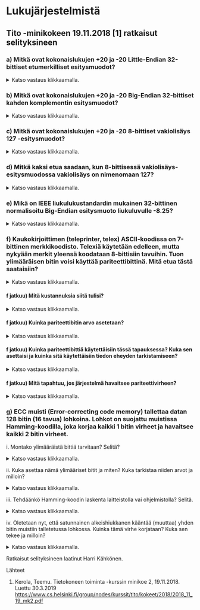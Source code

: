 # Lukujärjestelmistä

## Tito -minikokeen 19.11.2018 [1] ratkaisut selityksineen

### a) Mitkä ovat kokonaislukujen +20 ja -20 Little-Endian 32-bittiset etumerkilliset esitysmuodot?
<details>
  <summary>Katso vastaus klikkaamalla.</summary>

#### Ratkaisu
* Muutetaan ensin positiivinen luku +20 binääriluvuksi:
  * 20 = 16\*__1__ + 8\*__0__ + 4\*__1__ + 2\*__0__ + 1\*__0__
* Saadaan binääriluku `10100`.
* Seuraavaksi muutetaan se 32-bittiseksi binääriluvuksi:
* Saadaan `0000 0000  0000 0000  0000 0000  0001 0100`, joka on nyt luku +20 luontaisessa Big-Endian -esitysmuodossa, jossa eniten merkitsevä tavu on ensimmäisenä (8 ensimmäistä bittiä vasemmalta luettuna) ja vähiten merkitsevä tavu viimeisenä (8 viimeistä bittiä vasemmalta luettuna).
* Big Endian etumerkillisessä esitysmuodossa ensimmäinen bitti vasemmalta ilmaisee merkin. + on 0 ja - on 1. Vaihdetaan nyt merkki lukua -20 varten:
* Saadaan `1000 0000  0000 0000  0000 0000  0001 0100`, joka on nyt luku -20 luontaisessa Big Endian -esitysmuodossa.
* Seuraavaksi vaihdetaan tavujärjestys käänteiseen Little Endian -muotoon luvulle +20:
* Saadaan `0001 0100  0000 0000  0000 0000  0000 0000` tai heksadesimaalimuodossa `0x14000000`.
* Ja vastaavasti vaihdetaan tavujärjestys käänteiseen Little Endian -muotoon luvulle -20:
* Saadaan `0001 0100  0000 0000  0000 0000  1000 0000` tai heksadesimaalimuodossa `14000080`.


</details>


### b) Mitkä ovat kokonaislukujen +20 ja -20 Big-Endian 32-bittiset kahden komplementin esitysmuodot?
<details>
  <summary>Katso vastaus klikkaamalla.</summary>

#### Ratkaisu
Tehtävässä a on jo kokonaisluku +20 muutettu Big-Endian 32-bittiseksi kokonaisluvuksi `0000 0000  0000 0000  0000 0000  0001 0100`.

Big Endian kahden komplementin esitysmuodossa oleva positiivinen luku on valmiiksi oikeassa muodossaan. Määritellään siis enää luvun +20 vastaluku -20:

* Otetaan luvusta `0000 0000  0000 0000  0000 0000  0001 0100` ensin komplementti kääntämällä bitit (eli 0 -> 1 ja 1 -> 0).
* Saadaan `1111 1111  1111 1111  1111 1111 1110 1011`.
* Lisätään luku `1`.
* Saadaan `1111 1111  1111 1111  1111 1111 1110 1100`, joka on luku -20 Big Endian kahden komplementin esitysmuodossa.

</details>



### c) Mitkä ovat kokonaislukujen +20 ja -20 8-bittiset vakiolisäys 127 -esitysmuodot?
<details>
  <summary>Katso vastaus klikkaamalla.</summary>

#### Ratkaisu
* Luku -20: Lisätään lukuun -20 vakiolisäys 127 ja saadaan 107, joka on binäärilukuna `0110 1011`.
* Luku +20: Luku 20 + vakiolisäys 127 = 147 muutettuna binäärilukumuotoon eli `1001 0011`.

* Vakiolisäys -esitystavassakin merkitsevimmän tavun (tässä vain yksi tavu) ensimmäisestä bitistä näkee minkä merkkinen luku on, mutta toisin kuin muissa esitystavoissa, 0 on negatiiviset luvut ja 1 positiiviset luvut.

</details>


### d) Mitkä kaksi etua saadaan, kun 8-bittisessä vakiolisäys-esitysmuodossa vakiolisäys on nimenomaan 127?
<details>
  <summary>Katso vastaus klikkaamalla.</summary>

#### Ratkaisu
* Saadaan ilmaistua yksikäsitteisesti luvut välillä -127 ... +128, eli puolet ei-positiivisia ja puolet positiivisia lukuja
* Lukujen järjestys vakiolisäys-esitysmuodossa on sama kuin lukujen todellinen järjestys.
  * Esimerkki: Luku -127 + vakiolisäys 127 = 0 ja luku -126 + vakiolisäys 127 = 1.
  * Esimerkki: Luku -1 + vakiolisäys 127 = 126 ja luku 0 + vakiolisäys 127 = 127.

</details>


### e) Mikä on IEEE liukulukustandardin mukainen 32-bittinen normalisoitu Big-Endian esitysmuoto liukuluvulle -8.25?
<details>
  <summary>Katso vastaus klikkaamalla.</summary>

#### Ratkaisu
Oikea vastaus on `1 1000 0010 0000 1000 0000 0000 0000 000`.

IEEE:n 32-bitin liukulukustandardissa liukuluku muodostuu merkistä eli +/- (1 bitti), eksponentista vakiolisäysmuodossa (8 bittiä) ja mantissasta (23 bittiä).

* Merkki on -, joten ensimmäinen bitti on 1.
* Muunnetaan 8,25 binaariluvuksi. Luku 8 on `1000` ja 0,25 eli 1/4 on `.01`. Saadaan `1000.01`.
  * 8,25 = 1\*8 + 0\*4 + 0\*2 + 0\*1 + 0\*0,5 + 1\*0,25
* Muutetaan luku muotoon jossa ensimmäinen numero vasemmalta lukien on 1:
  * `1000.01 = 1.00001 * 2^3`.
  * Pistettä siirrettiin 3 numeroa vasemmalle, joten eksponentti on 3.
  * (Tämä on vastaavaa kuin kymmenkantaisessa järjestelmässä se, että 1729,25 = 1,72925 * 10^3.)
* IEEE-liukulukustandardissa oletetaan, että luku on siinä muodossa, että ensimmäinen bitti on 1, joten sitä ei tarvitse tallettaa! Siispä saamme mantissaksi pisteen oikeanpuoleiset luvut lisättynä riittävällä määrällä nollia, eli `0000 1000 0000 0000 0000 000`.
* Eksponentti on ilmaistava vakiolisäys 127 muodossa. 3 + 127 = 130, joka on 8-bittisenä binäärilukuna `1000 0010`.
* Lopuksi yhdistetään merkki, eksponentti vakiolisäysmuodossa ja mantissa ja saadaan lopullinen vastaus `1 1000 0010 0000 1000 0000 0000 0000 000`.
* Jos vielä halutaan, voidaan ryhmitellä luku puolitavun (4 bitin) osiin, josta se on kätevä muuttaa heksadesimaaliksi: `1100 0001 0000 0100 0000 0000 0000 0000`, josta saadaan `0xC1040000`. Käänteisesti muutos tehdään vastaavasti. Jos olisi annettuna heksadesimaaliluku `0xC1040000`, sen muuntaminen binääriluvuksi on suoraviivaista, onhan `0xC = 0b1100, 0x1 = 0b0001, 0x0 = 0b0000, 0x4 = 0b0100`.


</details>


### f) Kaukokirjoittimen (teleprinter, telex) ASCII-koodissa on 7-bittinen merkkikoodisto. Telexiä käytetään edelleen, mutta nykyään merkit yleensä koodataan 8-bittisiin tavuihin. Tuon ylimääräisen bitin voisi käyttää pariteettibittinä. Mitä etua tästä saataisiin?

<details>
  <summary>Katso vastaus klikkaamalla.</summary>

#### Ratkaisu
Paritettibitin avulla pyrittäisiin tarkistamaan tiedonsiirron eheyttä, eli onko tieto pysynyt samana lähettäjältä vastaanottajalle. 

</details>

#### f jatkuu) Mitä kustannuksia siitä tulisi? 

<details>
  <summary>Katso vastaus klikkaamalla.</summary>

#### Ratkaisu
Telex-laitteisiin tulisi tehdä vähintään ohjelmistomuutoksia ja mahdollisesti laitteita joutuisi uusimaan. 

</details>


#### f jatkuu) Kuinka pariteettibitin arvo asetetaan? 

<details>
  <summary>Katso vastaus klikkaamalla.</summary>

#### Ratkaisu
* Parillinen pariteetti: lasketaan 7 bitin ykkösten määrä. Jos se on pariton, asetetaan pariteettibitiksi 1. Jos se on parillinen, asetetaan pariteettibitiksi 0.
* Pariton pariteetti: lasketaan 7 bitin ykkösten määrä. Jos se on pariton, asetetaan pariteettibitiksi 0. Jos se on parillinen, asetetaan pariteettibitiksi 1.
Olisi järkevintä valita vain toinen näistä, esimerkiksi parillinen pariteetti, jota kaikki laitteet käyttäisivät. Muutoin on lisäksi ilmoitettava jokaisessa viestissä kumpaa pariteettia käytetään.

</details>


#### f jatkuu) Kuinka pariteettibittiä käytettäisiin tässä tapauksessa? Kuka sen asettaisi ja kuinka sitä käytettäisiin tiedon eheyden tarkistamiseen? 

<details>
  <summary>Katso vastaus klikkaamalla.</summary>

#### Ratkaisu
Pariteettibitin asettaisi lähettävä laite joko laitteistotasolla tai ohjelmistotasolla. Vastaanottava laite tarkistaa onko ykkösiä valitun pariteetin mukaisesti. Jos käytössä on parillinen pariteetti, vastaanottava laite tarkistaa onko ykkösiä tavussa (8 bitissä) parillinen määrä.

Pariteettibitin avulla ei kuitenkaan havaita virhettä, jos parillinen määrä bittejä muuttaa arvonsa lähetyksen aikana: ykkösten määrän parillisuuteen vaikuttaa vain jos pariton määrä bittejä vaihtaa arvonsa.

</details>

#### f jatkuu) Mitä tapahtuu, jos järjestelmä havaitsee pariteettivirheen? 

<details>
  <summary>Katso vastaus klikkaamalla.</summary>

#### Ratkaisu
Riippuu mitä haluttaisiin tapahtuvan. Virhettä ei saada korjattua, sillä järjestelmä ei tiedä mikä biteistä on vaihtunut. Esimerkiksi siinä voisi tehdä niin, että järjestelmä ilmoittaisi virheestä jollakin tavalla ja ehkä myös pyytäisi uudelleenlähetystä.

</details>



### g) ECC muisti (Error-correcting code memory) tallettaa datan 128 bitin (16 tavua) lohkoina. Lohkot on suojattu muistissa Hamming-koodilla, joka korjaa kaikki 1 bitin virheet ja havaitsee kaikki 2 bitin virheet.

i. Montako ylimääräistä bittiä tarvitaan? Selitä?
<details>
  <summary>Katso vastaus klikkaamalla.</summary>

#### Ratkaisu
Ratkaisua ei ole vielä lisätty.

</details>


ii. Kuka asettaa nämä ylimääriset bitit ja miten? Kuka tarkistaa niiden arvot ja milloin? 
<details>
  <summary>Katso vastaus klikkaamalla.</summary>

#### Ratkaisu
Ratkaisua ei ole vielä lisätty.

</details>


iii. Tehdäänkö Hamming-koodin laskenta laitteistolla vai ohjelmistolla? Selitä. 
<details>
  <summary>Katso vastaus klikkaamalla.</summary>

#### Ratkaisu
Ratkaisua ei ole vielä lisätty.

</details>


iv. Oletetaan nyt, että satunnainen alkeishiukkanen kääntää (muuttaa) yhden bitin muistiin talletetussa lohkossa. Kuinka tämä virhe korjataan? Kuka sen tekee ja milloin?
<details>
  <summary>Katso vastaus klikkaamalla.</summary>

#### Ratkaisu
Ratkaisua ei ole vielä lisätty.

</details>


Ratkaisut selityksineen laatinut Harri Kähkönen.


Lähteet
1. Kerola, Teemu. Tietokoneen toiminta -kurssin minikoe 2, 19.11.2018. Luettu 30.3.2019 https://www.cs.helsinki.fi/group/nodes/kurssit/tito/kokeet/2018/2018_11_19_mk2.pdf


